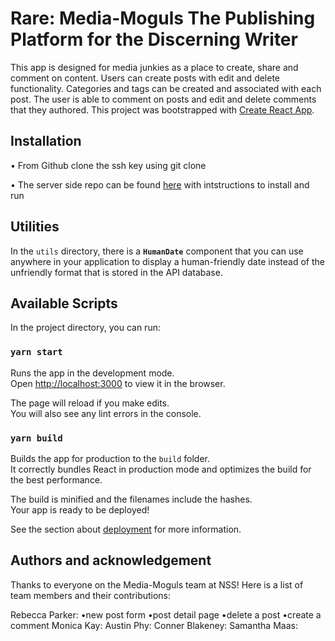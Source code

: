 # Rare: Media-Moguls The Publishing Platform for the Discerning Writer
This app is designed for media junkies as a place to create, share and comment on content. Users can create posts with edit and delete functionality. Categories and tags can be created and associated with each post. The user is able to comment on posts and edit and delete comments that they authored. 
This project was bootstrapped with [Create React App](https://github.com/facebook/create-react-app).

## Installation
• From Github clone the ssh key using git clone

• The server side repo can be found [here](https://github.com/NSS-Day-Cohort-42/rare-server-media-moguls) with intstructions to install and run

## Utilities

In the `utils` directory, there is a **`HumanDate`** component that you can use anywhere in your application to display a human-friendly date instead of the unfriendly format that is stored in the API database.


## Available Scripts

In the project directory, you can run:

### `yarn start`

Runs the app in the development mode.<br />
Open [http://localhost:3000](http://localhost:3000) to view it in the browser.

The page will reload if you make edits.<br />
You will also see any lint errors in the console.

### `yarn build`

Builds the app for production to the `build` folder.<br />
It correctly bundles React in production mode and optimizes the build for the best performance.

The build is minified and the filenames include the hashes.<br />
Your app is ready to be deployed!

See the section about [deployment](https://facebook.github.io/create-react-app/docs/deployment) for more information.

## Authors and acknowledgement

Thanks to everyone on the Media-Moguls team at NSS! 
Here is a list of team members and their contributions:

Rebecca Parker:
    •new post form
    •post detail page
    •delete a post
    •create a comment
Monica Kay:
Austin Phy:
Conner Blakeney:
Samantha Maas:

